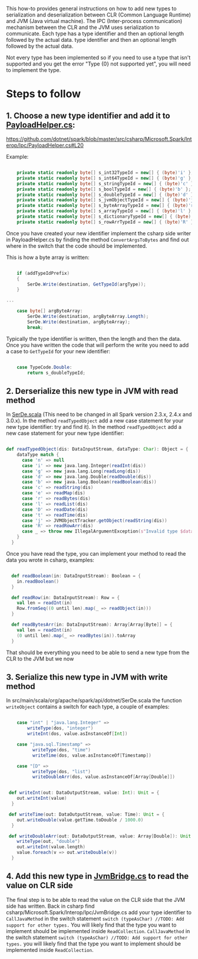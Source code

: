 This how-to provides general instructions on how to add new types to serialization and deserialization between CLR (Common Language Runtime) and JVM (Java virtual machine). The IPC (Inter-process communication) mechanism between the CLR and the JVM uses serialization to communicate. Each type has a type identifier and then an optional length followed by the actual data.
 type identifier and then an optional length followed by the actual data.

Not every type has been implemented so if you need to use a type that isn't supported and you get 
the error "Type {0} not supported yet", you will need to implement the type.

# Steps to follow

## 1. Choose a new type identifier and add it to [PayloadHelper.cs](https://github.com/dotnet/spark/blob/master/src/csharp/Microsoft.Spark/Interop/Ipc/PayloadHelper.cs#L20):

https://github.com/dotnet/spark/blob/master/src/csharp/Microsoft.Spark/Interop/Ipc/PayloadHelper.cs#L20

Example:

```csharp

    private static readonly byte[] s_int32TypeId = new[] { (byte)'i' };
    private static readonly byte[] s_int64TypeId = new[] { (byte)'g' };
    private static readonly byte[] s_stringTypeId = new[] { (byte)'c' };
    private static readonly byte[] s_boolTypeId = new[] { (byte)'b' };
    private static readonly byte[] s_doubleTypeId = new[] { (byte)'d' };
    private static readonly byte[] s_jvmObjectTypeId = new[] { (byte)'j' };
    private static readonly byte[] s_byteArrayTypeId = new[] { (byte)'r' };
    private static readonly byte[] s_arrayTypeId = new[] { (byte)'l' };
    private static readonly byte[] s_dictionaryTypeId = new[] { (byte)'e' };
    private static readonly byte[] s_rowArrTypeId = new[] { (byte)'R' };

```

Once you have created your new identifier implement the csharp side writer in PayloadHelper.cs by 
finding the method `ConvertArgsToBytes` and find out where in the switch that the code should be 
implemented.

This is how a byte array is written:

```csharp

    if (addTypeIdPrefix)
    {
        SerDe.Write(destination, GetTypeId(argType));
    }

...

    case byte[] argByteArray:
        SerDe.Write(destination, argByteArray.Length);
        SerDe.Write(destination, argByteArray);
        break;

```

Typically the type identifier is written, then the length and then the data. Once you have written 
the code that will perform the write you need to add a case to `GetTypeId` for your new identifier:

```csharp

    case TypeCode.Double:
        return s_doubleTypeId;

```

## 2. Derserialize this new type in JVM with read method

In [SerDe.scala](https://github.com/dotnet/spark/blob/master/src/scala/microsoft-spark-2.3.x/src/main/scala/org/apache/spark/api/dotnet/SerDe.scala) (This need to be changed in all Spark version 2.3.x, 2.4.x and 3.0.x). In the method `readTypedObject` add a new case statement for your new type 
identifier:
try and find it). In the method `readTypedObject` add a new case statement for your new type 
identifier:

```scala

def readTypedObject(dis: DataInputStream, dataType: Char): Object = {
    dataType match {
      case 'n' => null
      case 'i' => new java.lang.Integer(readInt(dis))
      case 'g' => new java.lang.Long(readLong(dis))
      case 'd' => new java.lang.Double(readDouble(dis))
      case 'b' => new java.lang.Boolean(readBoolean(dis))
      case 'c' => readString(dis)
      case 'e' => readMap(dis)
      case 'r' => readBytes(dis)
      case 'l' => readList(dis)
      case 'D' => readDate(dis)
      case 't' => readTime(dis)
      case 'j' => JVMObjectTracker.getObject(readString(dis))
      case 'R' => readRowArr(dis)
      case _ => throw new IllegalArgumentException(s"Invalid type $dataType")
    }
  }

```

Once you have read the type, you can implement your method to read the data you wrote in csharp, examples:

```scala

  def readBoolean(in: DataInputStream): Boolean = {
    in.readBoolean()
  }

  def readRow(in: DataInputStream): Row = {
    val len = readInt(in)
    Row.fromSeq((0 until len).map(_ => readObject(in)))
  }

  def readBytesArr(in: DataInputStream): Array[Array[Byte]] = {
    val len = readInt(in)
    (0 until len).map(_ => readBytes(in)).toArray
  }

```

That should be everything you need to be able to send a new type from the CLR to the JVM but we now

## 3. Serialize this new type in JVM with write method

In src/main/scala/org/apache/spark/api/dotnet/SerDe.scala the function `writeObject` contains a 
switch for each type, a couple of examples:

```scala

    case "int" | "java.lang.Integer" =>
        writeType(dos, "integer")
        writeInt(dos, value.asInstanceOf[Int])

    case "java.sql.Timestamp" =>
          writeType(dos, "time")
          writeTime(dos, value.asInstanceOf[Timestamp])

    case "[D" =>
          writeType(dos, "list")
          writeDoubleArr(dos, value.asInstanceOf[Array[Double]])

```

```scala

 def writeInt(out: DataOutputStream, value: Int): Unit = {
    out.writeInt(value)
  }

 def writeTime(out: DataOutputStream, value: Time): Unit = {
    out.writeDouble(value.getTime.toDouble / 1000.0)
  }

 def writeDoubleArr(out: DataOutputStream, value: Array[Double]): Unit = {
    writeType(out, "double")
    out.writeInt(value.length)
    value.foreach(v => out.writeDouble(v))
  }

```

## 4. Add this new type in [JvmBridge.cs](https://github.com/dotnet/spark/blob/master/src/csharp/Microsoft.Spark/Interop/Ipc/JvmBridge.cs#L151) to read the value on CLR side

The final step is to be able to read the value on the CLR side that the JVM side has written. Back in csharp find csharp/Microsoft.Spark/Interop/Ipc/JvmBridge.cs add your type identifier to `CallJavaMethod` in the switch statement `switch (typeAsChar) //TODO: Add support for other types.` You will likely find that the type you want to implement should be implemented inside `ReadCollection`.
`CallJavaMethod` in the switch statement `switch (typeAsChar) //TODO: Add support for other types.`
you will likely find that the type you want to implement should be implemented inside 
`ReadCollection`.
